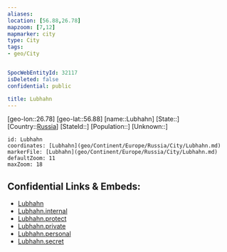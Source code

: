 ```yaml
---
aliases: 
location: [56.88,26.78]
mapzoom: [7,12] 
mapmarker: city 
type: City
tags:
- geo/City


SpocWebEntityId: 32117
isDeleted: false
confidential: public

title: Lubhahn
---
```

[geo-lon::26.78]
[geo-lat::56.88]
[name::Lubhahn]
[State::]
[Country::[Russia](geo/Continent/Europe/Russia.md)]
[StateId::]
[Population::]
[Unknown::]


```leaflet
id: Lubhahn
coordinates: [Lubhahn](geo/Continent/Europe/Russia/City/Lubhahn.md)
markerFile: [Lubhahn](geo/Continent/Europe/Russia/City/Lubhahn.md)
defaultZoom: 11 
maxZoom: 18
```


## Confidential Links & Embeds: 
- [Lubhahn](../../../../../../_public/geo/Continent/Europe/Russia/City/Lubhahn.md) 
- [Lubhahn.internal](../../../../../../_internal/geo/Continent/Europe/Russia/City/Lubhahn.internal.md) 
- [Lubhahn.protect](../../../../../../_protect/geo/Continent/Europe/Russia/City/Lubhahn.protect.md) 
- [Lubhahn.private](../../../../../../_private/geo/Continent/Europe/Russia/City/Lubhahn.private.md) 
- [Lubhahn.personal](../../../../../../_personal/geo/Continent/Europe/Russia/City/Lubhahn.personal.md) 
- [Lubhahn.secret](../../../../../../_secret/geo/Continent/Europe/Russia/City/Lubhahn.secret.md) 
